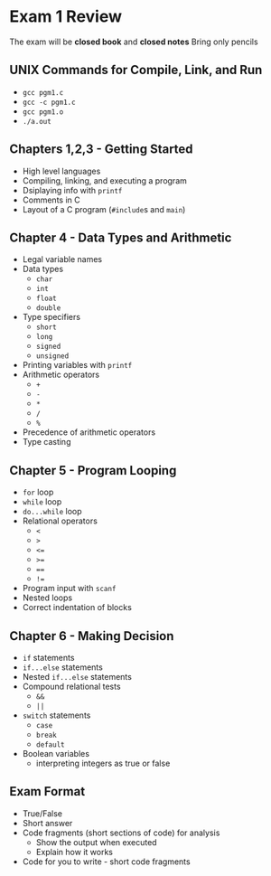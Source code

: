 # Exam 1 Review
The exam will be **closed book** and **closed notes**
Bring only pencils

## UNIX Commands for Compile, Link, and Run
* `gcc pgm1.c`
* `gcc -c pgm1.c`
* `gcc pgm1.o`
* `./a.out`

## Chapters 1,2,3 - Getting Started
* High level languages
* Compiling, linking, and executing a program
* Dsiplaying info with `printf`
* Comments in C
* Layout of a C program (`#include`s and `main`)

## Chapter 4 - Data Types and Arithmetic
* Legal variable names
* Data types
	* `char`
	* `int`
	* `float`
	* `double`
* Type specifiers
	* `short`
	* `long`
	* `signed`
	* `unsigned`
* Printing variables with `printf`
* Arithmetic operators
	* `+`
	* `-`
	* `*`
	* `/`
	* `%`
* Precedence of arithmetic operators
* Type casting

## Chapter 5 - Program Looping
* `for` loop
* `while` loop
* `do...while` loop
* Relational operators
	* `<`
	* `>`
	* `<=`
	* `>=`
	* `==`
	* `!=`
* Program input with `scanf`
* Nested loops
* Correct indentation of blocks

## Chapter 6 - Making Decision
* `if` statements
* `if...else` statements
* Nested `if...else` statements
* Compound relational tests
	* `&&`
	* `||`
* `switch` statements
	* `case`
	* `break`
	* `default`
* Boolean variables
	* interpreting integers as true or false

## Exam Format
* True/False
* Short answer
* Code fragments (short sections of code) for analysis
	* Show the output when executed
	* Explain how it works
* Code for you to write - short code fragments
